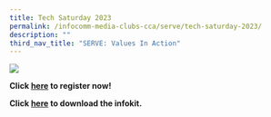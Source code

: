 ```yaml
---
title: Tech Saturday 2023
permalink: /infocomm-media-clubs-cca/serve/tech-saturday-2023/
description: ""
third_nav_title: "SERVE: Values In Action"
---
```

![](/images/Icmclub/tech%20saturday%20vivita.png)

**Click [here](https://form.gov.sg/64254b05f5467b0012046e78) to register now!**  

**Click [here](https://go.gov.sg/techsaturday) to download the infokit.**